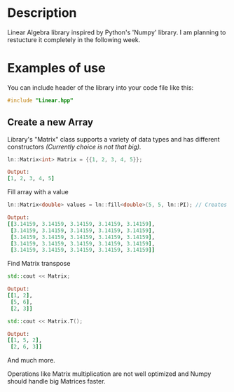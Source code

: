 # Description #

Linear Algebra library inspired by Python's 'Numpy' library. I am planning to restucture it completely in the following week.

# Examples of use #

You can include header of the library into your code file like this:
```C++
#include "Linear.hpp"
```

## Create a new Array ##

Library's "Matrix" class supports a variety of data types and has different constructors _(Currently choice is not that big)._

```C++
ln::Matrix<int> Matrix = {{1, 2, 3, 4, 5}}; 
```
```Ruby
Output:
[1, 2, 3, 4, 5]
```

Fill array with a value

```C++
ln::Matrix<double> values = ln::fill<double>(5, 5, ln::PI); // Creates a 5x5 array filled with pi
```

```Ruby
Output:
[[3.14159, 3.14159, 3.14159, 3.14159, 3.14159],
 [3.14159, 3.14159, 3.14159, 3.14159, 3.14159],
 [3.14159, 3.14159, 3.14159, 3.14159, 3.14159],
 [3.14159, 3.14159, 3.14159, 3.14159, 3.14159],
 [3.14159, 3.14159, 3.14159, 3.14159, 3.14159]]
```

Find Matrix transpose

```C++
std::cout << Matrix;
```

```Ruby
Output:
[[1, 2],
 [5, 6],
 [2, 3]]
```

```C++
std::cout << Matrix.T();
```

```Ruby
Output:
[[1, 5, 2],
 [2, 6, 3]]
```

And much more.

Operations like Matrix multiplication are not well optimized and Numpy should handle big Matrices faster. 

